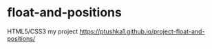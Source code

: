 # float-and-positions
HTML5/CSS3
my project
https://ptushka1.github.io/project-float-and-positions/
